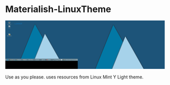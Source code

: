 # Materialish-LinuxTheme

![Alt text](/cinnamon/thumb_3.1.1.png?raw=true "MaterialishTheme")

Use as you please. 
uses resources from Linux Mint Y Light theme. 






